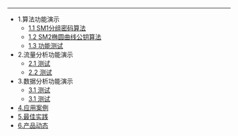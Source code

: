 ---
* 1.算法功能演示
	* [1.1 SM1分组密码算法](/_pages/SM1.md)
	* [1.2 SM2椭圆曲线公钥算法](/_pages/SM2.md)
	* [1.3 功能测试](/_pages/某某功能测试.md)
* 2.流量分析功能演示
  * [2.1 测试](/_pages/02yingyong.md)
  * [2.2 测试](/_pages/test.md)
* 3.数据分析功能演示
  * [3.1 测试](/_pages/02yingyong.md)
  * [3.1 测试](/_pages/test.md)
* [4.应用案例](/_pages/02yingyong.md)
* [5.最佳实践](/_pages/03zuijia.md)
* [6.产品动态](/_pages/04chapindongtai.md)
